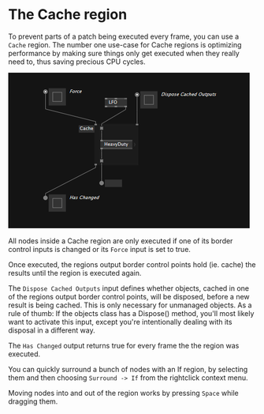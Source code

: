 # The Cache region

To prevent parts of a patch being executed every frame, you can use a ``Cache`` region. The number one use-case for Cache regions is optimizing performance by making sure things only get executed when they really need to, thus saving precious CPU cycles.

![](../../images/language/cache-region.png)

All nodes inside a Cache region are only executed if one of its border control inputs is changed or its ``Force`` input is set to true.

Once executed, the regions output border control points hold (ie. cache) the results until the region is executed again. 

The ``Dispose Cached Outputs`` input defines whether objects, cached in one of the regions output border control points, will be disposed, before a new result is being cached. This is only necessary for unmanaged objects. As a rule of thumb: If the objects class has a Dispose() method, you'll most likely want to activate this input, except you're intentionally dealing with its disposal in a different way. 

The ``Has Changed`` output returns true for every frame the the region was executed.

You can quickly surround a bunch of nodes with an If region, by selecting them and then choosing ``Surround -> If`` from the rightclick context menu.

Moving nodes into and out of the region works by pressing ``Space`` while dragging them. 